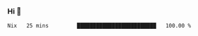 ### Hi 👋

<!--START_SECTION:waka-->

```txt
Nix   25 mins         █████████████████████████   100.00 %
```

<!--END_SECTION:waka-->

